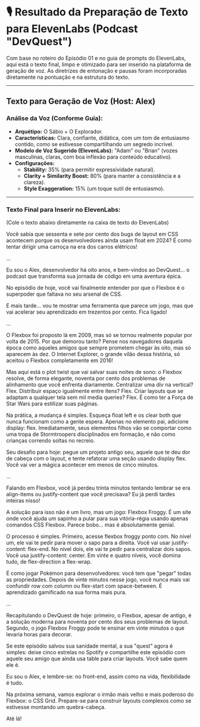 # 🎙️ Resultado da Preparação de Texto para ElevenLabs (Podcast "DevQuest")

Com base no roteiro do Episódio 01 e no guia de prompts do ElevenLabs, aqui está o texto final, limpo e otimizado para ser inserido na plataforma de geração de voz. As diretrizes de entonação e pausas foram incorporadas diretamente na pontuação e na estrutura do texto.

---

## **Texto para Geração de Voz (Host: Alex)**

### **Análise da Voz (Conforme Guia):**
*   **Arquétipo:** O Sábio + O Explorador.
*   **Características:** Clara, confiante, didática, com um tom de entusiasmo contido, como se estivesse compartilhando um segredo incrível.
*   **Modelo de Voz Sugerido (ElevenLabs):** "Adam" ou "Brian" (vozes masculinas, claras, com boa inflexão para conteúdo educativo).
*   **Configurações:**
    *   **Stability:** 35% (para permitir expressividade natural).
    *   **Clarity + Similarity Boost:** 80% (para manter a consistência e a clareza).
    *   **Style Exaggeration:** 15% (um toque sutil de entusiasmo).

---

### **Texto Final para Inserir no ElevenLabs:**

(Cole o texto abaixo diretamente na caixa de texto do ElevenLabs)

Você sabia que sessenta e sete por cento dos bugs de layout em CSS acontecem porque os desenvolvedores ainda usam float em 2024? É como tentar dirigir uma carroça na era dos carros elétricos!

...

Eu sou o Alex, desenvolvedor há oito anos, e bem-vindos ao DevQuest... o podcast que transforma sua jornada de código em uma aventura épica.

No episódio de hoje, você vai finalmente entender por que o Flexbox é o superpoder que faltava no seu arsenal de CSS.

E mais tarde... vou te mostrar uma ferramenta que parece um jogo, mas que vai acelerar seu aprendizado em trezentos por cento. Fica ligado!

...

O Flexbox foi proposto lá em 2009, mas só se tornou realmente popular por volta de 2015. Por que demorou tanto? Pense nos navegadores daquela época como aqueles amigos que sempre prometem chegar às oito, mas só aparecem às dez. O Internet Explorer, o grande vilão dessa história, só aceitou o Flexbox completamente em 2016!

Mas aqui está o plot twist que vai salvar suas noites de sono: o Flexbox resolve, de forma elegante, noventa por cento dos problemas de alinhamento que você enfrenta diariamente. Centralizar uma div na vertical? Flex. Distribuir espaço igualmente entre itens? Flex. Criar layouts que se adaptam a qualquer tela sem mil media queries? Flex. É como ter a Força de Star Wars para estilizar suas páginas.

Na prática, a mudança é simples. Esqueça float left e os clear both que nunca funcionam como a gente espera. Apenas no elemento pai, adicione display: flex. Imediatamente, seus elementos filhos vão se comportar como uma tropa de Stormtroopers disciplinados em formação, e não como crianças correndo soltas no recreio.

Seu desafio para hoje: pegue um projeto antigo seu, aquele que te deu dor de cabeça com o layout, e tente refatorar uma seção usando display flex. Você vai ver a mágica acontecer em menos de cinco minutos.

...

Falando em Flexbox, você já perdeu trinta minutos tentando lembrar se era align-items ou justify-content que você precisava? Eu já perdi tardes inteiras nisso!

A solução para isso não é um livro, mas um jogo: Flexbox Froggy. É um site onde você ajuda um sapinho a pular para sua vitória-régia usando apenas comandos CSS Flexbox. Parece bobo... mas é absolutamente genial.

O processo é simples. Primeiro, acesse flexbox froggy ponto com. No nível um, ele vai te pedir para mover o sapo para a direita. Você vai usar justify-content: flex-end. No nível dois, ele vai te pedir para centralizar dois sapos. Você usa justify-content: center. Em vinte e quatro níveis, você domina tudo, de flex-direction a flex-wrap.

É como jogar Pokémon para desenvolvedores: você tem que "pegar" todas as propriedades. Depois de vinte minutos nesse jogo, você nunca mais vai confundir row com column ou flex-start com space-between. É aprendizado gamificado na sua forma mais pura.

...

Recapitulando o DevQuest de hoje: primeiro, o Flexbox, apesar de antigo, é a solução moderna para noventa por cento dos seus problemas de layout. Segundo, o jogo Flexbox Froggy pode te ensinar em vinte minutos o que levaria horas para decorar.

Se este episódio salvou sua sanidade mental, a sua "quest" agora é simples: deixe cinco estrelas no Spotify e compartilhe este episódio com aquele seu amigo que ainda usa table para criar layouts. Você sabe quem ele é.

Eu sou o Alex, e lembre-se: no front-end, assim como na vida, flexibilidade é tudo.

Na próxima semana, vamos explorar o irmão mais velho e mais poderoso do Flexbox: o CSS Grid. Prepare-se para construir layouts complexos como se estivesse montando um quebra-cabeça.

Até lá!
